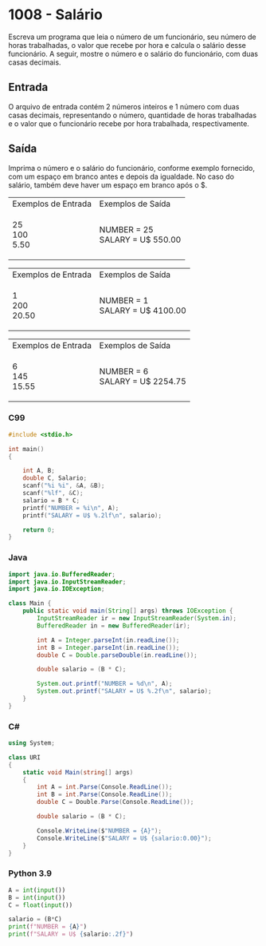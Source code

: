 <html>
  <body style="padding: 10px 0px">
    <div class="header">
      <h1>1008 - Salário</h1>
      <div class="problem">
        <div class="description">
          <p>
            Escreva um programa que leia o número de um funcionário, seu número
            de horas trabalhadas, o valor que recebe por hora e calcula o
            salário desse funcionário. A seguir, mostre o número e o salário do
            funcionário, com duas casas decimais.
          </p>
        </div>
        <h2>Entrada</h2>
        <div class="input">
          <p>
            O arquivo de entrada contém 2 números inteiros e 1 número com duas
            casas decimais, representando o número, quantidade de horas
            trabalhadas e o valor que o funcionário recebe por hora trabalhada,
            respectivamente.
          </p>
        </div>
        <h2>Saída</h2>
        <div class="output">
          <p>
            Imprima o número e o salário do funcionário, conforme exemplo
            fornecido, com um espaço em branco antes e depois da igualdade. No
            caso do salário, também deve haver um espaço em branco após o $.
          </p>
        </div>
        <div class="both"></div>
        <table>
          <tbody>
            <tr>
              <td>Exemplos de Entrada</td>
              <td>Exemplos de Saída</td>
            </tr>
            <tr>
              <td class="division">
                <p>
                  25<br />
                  100<br />
                  5.50
                </p>
              </td>
              <td>
                <p>
                  NUMBER = 25<br />
                  SALARY = U$ 550.00
                </p>
              </td>
            </tr>
          </tbody>
        </table>
        <table>
          <tbody>
            <tr>
              <td>Exemplos de Entrada</td>
              <td>Exemplos de Saída</td>
            </tr>
            <tr>
              <td class="division">
                <p>
                  1<br />
                  200<br />
                  20.50
                </p>
              </td>
              <td>
                <p>
                  NUMBER = 1<br />
                  SALARY = U$ 4100.00
                </p>
              </td>
            </tr>
          </tbody>
        </table>
        <table>
          <tbody>
            <tr>
              <td>Exemplos de Entrada</td>
              <td>Exemplos de Saída</td>
            </tr>
            <tr>
              <td class="division">
                <p>
                  6<br />
                  145<br />
                  15.55
                </p>
              </td>
              <td>
                <p>
                  NUMBER = 6<br />
                  SALARY = U$ 2254.75
                </p>
              </td>
            </tr>
          </tbody>
        </table>
      </div>
    </div>
  </body>
</html>

### C99

```c
#include <stdio.h>

int main()
{

    int A, B;
    double C, Salario;
    scanf("%i %i", &A, &B);
    scanf("%lf", &C);
    salario = B * C;
    printf("NUMBER = %i\n", A);
    printf("SALARY = U$ %.2lf\n", salario);

    return 0;
}
```

### Java

```java
import java.io.BufferedReader;
import java.io.InputStreamReader;
import java.io.IOException;

class Main {
    public static void main(String[] args) throws IOException {
        InputStreamReader ir = new InputStreamReader(System.in);
        BufferedReader in = new BufferedReader(ir);

        int A = Integer.parseInt(in.readLine());
        int B = Integer.parseInt(in.readLine());
        double C = Double.parseDouble(in.readLine());

        double salario = (B * C);

        System.out.printf("NUMBER = %d\n", A);
        System.out.printf("SALARY = U$ %.2f\n", salario);
    }
}
```

### C#

```cs
using System;

class URI
{
    static void Main(string[] args)
    {
        int A = int.Parse(Console.ReadLine());
        int B = int.Parse(Console.ReadLine());
        double C = Double.Parse(Console.ReadLine());

        double salario = (B * C);

        Console.WriteLine($"NUMBER = {A}");
        Console.WriteLine($"SALARY = U$ {salario:0.00}");
    }
}
```

### Python 3.9

```python
A = int(input())
B = int(input())
C = float(input())

salario = (B*C)
print(f"NUMBER = {A}")
print(f"SALARY = U$ {salario:.2f}")
```
